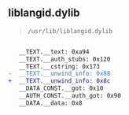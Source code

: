## liblangid.dylib

> `/usr/lib/liblangid.dylib`

```diff

   __TEXT.__text: 0xa94
   __TEXT.__auth_stubs: 0x120
   __TEXT.__cstring: 0x173
-  __TEXT.__unwind_info: 0x88
+  __TEXT.__unwind_info: 0x8c
   __DATA_CONST.__got: 0x10
   __AUTH_CONST.__auth_got: 0x90
   __DATA.__data: 0x8

```
